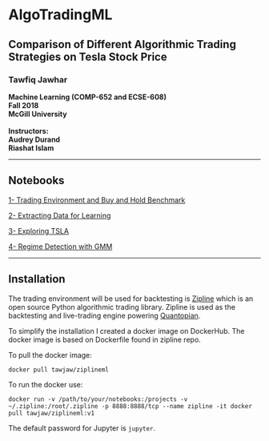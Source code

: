 # AlgoTradingML
## Comparison of Different Algorithmic Trading Strategies on Tesla Stock Price

### Tawfiq Jawhar
<b>Machine Learning (COMP-652 and ECSE-608)<br>
Fall 2018<br>
McGill University <br><br>
Instructors:<br>
Audrey Durand<br>
Riashat Islam <br></b>

---

## Notebooks

[1- Trading Environment and Buy and Hold Benchmark](https://github.com/tawjaw/AlgoTradingML/blob/master/1-%20Environment%20and%20Buy%20and%20Hold%20Benchmark.ipynb)

[2- Extracting Data for Learning](https://github.com/tawjaw/AlgoTradingML/blob/master/2-%20Extracting%20Data%20for%20Learning.ipynb)

[3- Exploring TSLA](https://github.com/tawjaw/AlgoTradingML/blob/master/3-%20Exploring%20TSLA.ipynb)

[4- Regime Detection with GMM](https://github.com/tawjaw/AlgoTradingML/blob/master/4-%20Regime%20Detection%20with%20GMM.ipynb)

---
## Installation
The trading environment will be used for backtesting is [Zipline](https://github.com/quantopian/zipline) which is an open source Python algorithmic trading library. Zipline is used as the backtesting and live-trading engine powering [Quantopian](https://www.quantopian.com/home).

To simplify the installation I created a docker image on DockerHub. The docker image is based on Dockerfile found in zipline repo.

To pull the docker image:

```
docker pull tawjaw/ziplineml
```
To run the docker use:
```
docker run -v /path/to/your/notebooks:/projects -v ~/.zipline:/root/.zipline -p 8888:8888/tcp --name zipline -it docker pull tawjaw/ziplineml:v1
```
The default password for Jupyter is `jupyter`.


